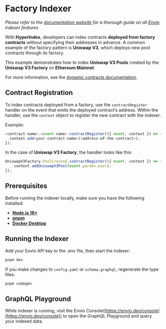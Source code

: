 # Factory Indexer

_Please refer to the [documentation website](https://docs.envio.dev) for a thorough guide on all [Envio](https://envio.dev) indexer features_

With **HyperIndex**, developers can index contracts **deployed from factory contracts** without specifying their addresses in advance. A common example of the factory pattern is **Uniswap V3**, which deploys new pool contracts through its factory.

This example demonstrates how to index **Uniswap V3 Pools** created by the **Uniswap V3 Factory** on **Ethereum Mainnet**.

For more information, see the [dynamic contracts documentation](https://docs.envio.dev/docs/HyperIndex/dynamic-contracts).

## Contract Registration

To index contracts deployed from a factory, use the `contractRegister` handler on the event that emits the deployed contract’s address. Within the handler, use the `context` object to register the new contract with the indexer.

Example:

```ts
<contract-name>.<event-name>.contractRegister(({ event, context }) => {
  context.add<your-contract-name>(<address-of-the-contract>);
});
```

In the case of **Uniswap V3 Factory**, the handler looks like this:

```ts
UniswapV3Factory.PoolCreated.contractRegister(({ event, context }) => {
    context.addUniswapV3Pool(event.params.pool);
});
```

## Prerequisites

Before running the indexer locally, make sure you have the following installed:

-   **[Node.js 18+](https://nodejs.org/en/download/)**
-   **[pnpm](https://pnpm.io/installation)**
-   **[Docker Desktop](https://www.docker.com/products/docker-desktop/)**

## Running the Indexer

Add your Envio API key to the .env file, then start the indexer:

```bash
pnpm dev
```

If you make changes to `config.yaml` or `schema.graphql`, regenerate the type files:

```bash
pnpm codegen
```

## GraphQL Playground

While indexer is running, visit the Envio Console([https://envio.dev/console](https://envio.dev/console)) to open the GraphQL Playground and query your indexed data.
